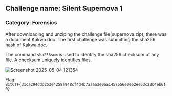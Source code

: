 ## Challenge name: Silent Supernova 1
### Category: Forensics

After downloading and unziping the challenge file(supernova.zip), there was a document Kakwa.doc. The first challenge was submitting the sha256 hash of Kakwa.doc.

The command `sha256sum` is used to identify the sha256 checksum of any file. A checksum uniquely identifies files.

![Screenshot 2025-05-04 121354](https://github.com/user-attachments/assets/977b479d-01ab-4a93-a668-fa2d9867a3b5)

Flag: `BitCTF{31ca294ddd253e4258a948cf4d4b7aaaa3e0aa1457556e0e62ee53c22b4eb6f0}`

